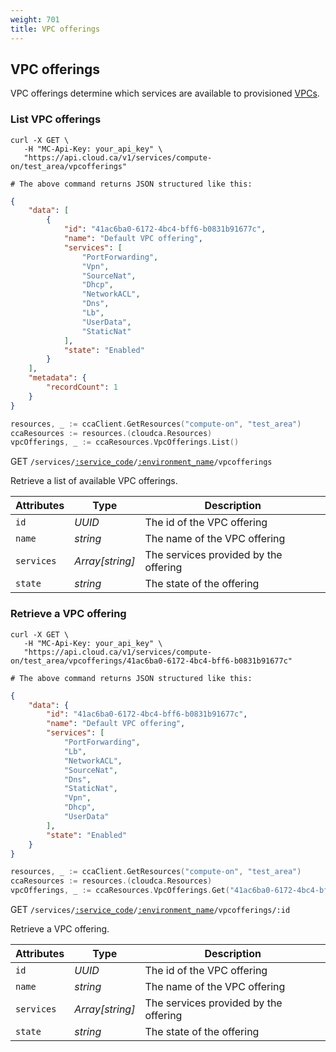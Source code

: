 ```yaml
---
weight: 701
title: VPC offerings
---
```


## VPC offerings

VPC offerings determine which services are available to provisioned [VPCs](#vpcs).

### List VPC offerings

```shell
curl -X GET \
   -H "MC-Api-Key: your_api_key" \
   "https://api.cloud.ca/v1/services/compute-on/test_area/vpcofferings"

# The above command returns JSON structured like this:
```
```json
{
    "data": [
        {
            "id": "41ac6ba0-6172-4bc4-bff6-b0831b91677c",
            "name": "Default VPC offering",
            "services": [
                "PortForwarding",
                "Vpn",
                "SourceNat",
                "Dhcp",
                "NetworkACL",
                "Dns",
                "Lb",
                "UserData",
                "StaticNat"
            ],
            "state": "Enabled"
        }
    ],
    "metadata": {
        "recordCount": 1
    }
}
```
```go
resources, _ := ccaClient.GetResources("compute-on", "test_area")
ccaResources := resources.(cloudca.Resources)
vpcOfferings, _ := ccaResources.VpcOfferings.List()
```

<span class="method">GET</span> <code>/services/<a href="#service-connections">:service_code</a>/<a href="#environments">:environment_name</a>/vpcofferings</code>

Retrieve a list of available VPC offerings.

Attributes | Type | Description
-------------- | ---- | ------------
`id` | *UUID* | The id of the VPC offering
`name` | *string* | The name of the VPC offering
`services` | *Array[string]* | The services provided by the offering
`state` | *string* | The state of the offering

### Retrieve a VPC offering

```shell
curl -X GET \
   -H "MC-Api-Key: your_api_key" \
   "https://api.cloud.ca/v1/services/compute-on/test_area/vpcofferings/41ac6ba0-6172-4bc4-bff6-b0831b91677c"

# The above command returns JSON structured like this:
```
```json
{
    "data": {
        "id": "41ac6ba0-6172-4bc4-bff6-b0831b91677c",
        "name": "Default VPC offering",
        "services": [
            "PortForwarding",
            "Lb",
            "NetworkACL",
            "SourceNat",
            "Dns",
            "StaticNat",
            "Vpn",
            "Dhcp",
            "UserData"
        ],
        "state": "Enabled"
    }
}
```
```go
resources, _ := ccaClient.GetResources("compute-on", "test_area")
ccaResources := resources.(cloudca.Resources)
vpcOfferings, _ := ccaResources.VpcOfferings.Get("41ac6ba0-6172-4bc4-bff6-b0831b91677c")
```

<span class="method">GET</span> <code>/services/<a href="#service-connections">:service_code</a>/<a href="#environments">:environment_name</a>/vpcofferings/:id</code>

Retrieve a VPC offering.

Attributes | Type | Description
-------------- | ---- | ------------
`id` | *UUID* | The id of the VPC offering
`name` | *string* | The name of the VPC offering
`services` | *Array[string]* | The services provided by the offering
`state` | *string* | The state of the offering
